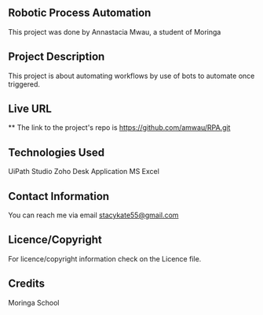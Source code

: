 ## Robotic Process Automation

 This project was done by Annastacia Mwau, a student of Moringa

## Project Description
 This project is about automating workflows by use of bots to automate once triggered.

## Live URL
** The link to the project's repo is https://github.com/amwau/RPA.git

## Technologies Used
 UiPath Studio 
 Zoho Desk Application 
 MS Excel 

## Contact Information 
You can reach me via email stacykate55@gmail.com

## Licence/Copyright
For licence/copyright information check on the Licence file.

## Credits

Moringa School
